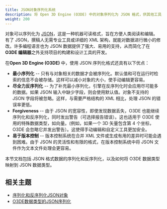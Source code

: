 ```yaml
---
title: JSON对象序列化系统
description: 将 Open 3D Engine (O3DE) 中的对象序列化为 JSON 格式，供其他工具处理，或在运行会话之间加载。
weight: 200
---
```


对象可以序列化为 [JSON](http://json.org)，这是一种机器可读格式，旨在方便人类阅读和编辑。有了 JSON，撰稿人无需专业工具或详细的 XML 架构，就能对数据进行微小的修改。许多编程语言也为 JSON 数据提供了强大、易用的支持，从而简化了在**O3DE 编辑器**之外支持项目的构建和设计工具的开发。

在**Open 3D Engine (O3DE)** 中，使用 JSON 序列化格式还具有以下优点：

* **最小序列化** -- 只有与对象相关的数据才会被序列化。默认值和可在运行时检索的信息不会被存储。这样可以减小对象的大小，使手动编辑更容易。
* **尽全力反序列化** -- 为了补充最小序列化，引擎在反序列化时会应用尽可能多的数据。如果 JSON 输入中缺少字段，则会使用默认值。对象不支持的 JSON 字段将被忽略。这样，与需要严格结构的 XML 相比，处理 JSON 的错误率更低。
* **Forgiveness** -- 由于 JSON 的宽容性，即使发现数据丢失，O3DE 也能继续序列化和反序列化，同时发出警告（可选择报告错误）。这也适用于 O3DE 使用的特殊数据类型，如向量。(例如，如果一个 3D 矢量包含第 4 个坐标，O3DE 会忽略它并发出警告）。这使得手动编辑和自定义工具更加安全。
* **易于版本控制** -- 版本控制系统在合并 XML 文件或生成有用的差异时可能会遇到困难。由于 JSON 的灵活性和有限的格式，在版本控制系统中将 JSON 文件作为文本文件处理会更容易。

本节文档包括 JSON 格式数据的序列化和反序列化，以及如何将 O3DE 数据类型映射到 JSON 数据类型。

## 相关主题

* [序列化和反序列化JSON对象](json-serialize-deserialize)
* [O3DE数据类型的JSON序列化](json-data-types)
